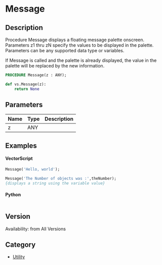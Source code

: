 # Message

## Description
Procedure Message displays a floating message palette onscreen. Parameters z1 thru zN specify the values to be displayed in the palette. Parameters can be any supported data type or variables.

If Message is called and the palette is already displayed, the value in the palette will be replaced by the new information.

```pascal
PROCEDURE Message(z : ANY);
```

```python
def vs.Message(z):
    return None
```

## Parameters
|Name|Type|Description|
|---|---|---|
|z|ANY|   |

## Examples
#### VectorScript ####
```pascal
Message('Hello, world');

Message('The Number of objects was :',theNumber);
{displays a string using the variable value}
```
#### Python ####
```python

```

## Version
Availability: from All Versions

## Category
* [Utility](../Categories/Utility.md)
